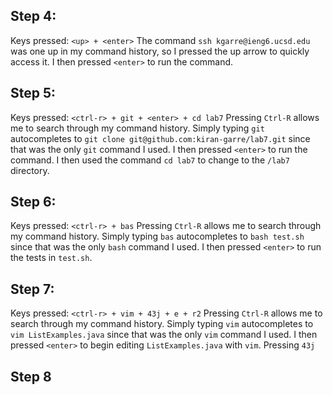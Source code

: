 ## Step 4:
Keys pressed: `<up> + <enter>`
The command `ssh kgarre@ieng6.ucsd.edu` was one up in my command history, so I pressed the up arrow to quickly access it. I then pressed `<enter>` to run the command.

## Step 5:
Keys pressed: `<ctrl-r> + git + <enter> + cd lab7`
Pressing `Ctrl-R` allows me to search through my command history. Simply typing `git` autocompletes to `git clone git@github.com:kiran-garre/lab7.git` since that was the only `git` command I used. 
I then pressed `<enter>` to run the command. I then used the command `cd lab7` to change to the `/lab7` directory.

## Step 6:
Keys pressed: `<ctrl-r> + bas`
Pressing `Ctrl-R` allows me to search through my command history. Simply typing `bas` autocompletes to `bash test.sh` since that was the only `bash` command I used. 
I then pressed `<enter>` to run the tests in `test.sh`.

## Step 7:
Keys pressed: `<ctrl-r> + vim + 43j + e + r2`
Pressing `Ctrl-R` allows me to search through my command history. Simply typing `vim` autocompletes to `vim ListExamples.java` since that was the only `vim` command I used. 
I then pressed `<enter>` to begin editing `ListExamples.java` with `vim`.
Pressing `43j`

## Step 8

